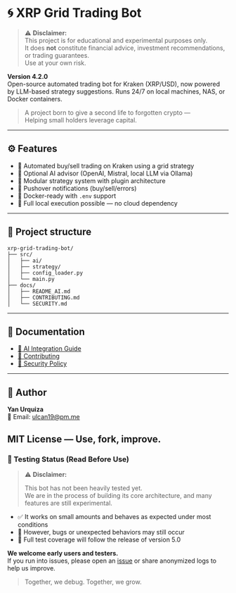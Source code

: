 # 🌀 XRP Grid Trading Bot

> ⚠️ **Disclaimer:**  
> This project is for educational and experimental purposes only.  
> It does **not** constitute financial advice, investment recommendations, or trading guarantees.  
> Use at your own risk.

**Version 4.2.0**  
Open-source automated trading bot for Kraken (XRP/USD), now powered by LLM-based strategy suggestions. Runs 24/7 on local machines, NAS, or Docker containers.

> A project born to give a second life to forgotten crypto —  
> Helping small holders leverage capital.

---

## ⚙️ Features

- 🔁 Automated buy/sell trading on Kraken using a grid strategy
- 🤖 Optional AI advisor (OpenAI, Mistral, local LLM via Ollama)
- 🧠 Modular strategy system with plugin architecture
- 📲 Pushover notifications (buy/sell/errors)
- 🐳 Docker-ready with `.env` support
- 🔐 Full local execution possible — no cloud dependency

---

## 📁 Project structure

```
xrp-grid-trading-bot/
├── src/
│   ├── ai/
│   ├── strategy/
│   ├── config_loader.py
│   └── main.py
├── docs/
│   ├── README_AI.md
│   ├── CONTRIBUTING.md
│   └── SECURITY.md
```

---

## 🧭 Documentation

- [📘 AI Integration Guide](docs/README_AI.md)
- [🤝 Contributing](docs/CONTRIBUTING.md)
- [🔐 Security Policy](docs/SECURITY.md)

---

## 👤 Author

**Yan Urquiza**  
📧 Email: [ulcan19@pm.me](mailto:ulcan19@pm.me)  

MIT License — Use, fork, improve.  
---

### 🧪 Testing Status (Read Before Use)

> ⚠️ **Disclaimer:**
>
> This bot has not been heavily tested yet.  
> We are in the process of building its core architecture, and many features are still experimental.

- ✅ It works on small amounts and behaves as expected under most conditions  
- 🚧 However, bugs or unexpected behaviors may still occur  
- 🧪 Full test coverage will follow the release of version 5.0

**We welcome early users and testers.**  
If you run into issues, please open an [issue](https://github.com/Karibusan/xrp-grid-trading-bot/issues) or share anonymized logs to help us improve.

> Together, we debug. Together, we grow.

